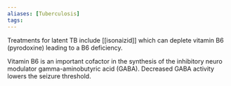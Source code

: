 ```yaml
---
aliases: [Tuberculosis]
tags: 
---
```





Treatments for latent TB include [[isonaizid]] which can deplete vitamin B6 (pyrodoxine) leading to a B6 deficiency. 

Vitamin B6 is an important cofactor in the synthesis of the inhibitory neuro modulator gamma-aminobutyric acid (GABA). Decreased GABA activity lowers the seizure threshold.
